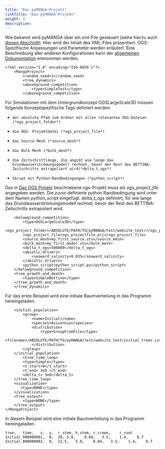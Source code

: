```yaml
---
title: "Das pyMANGA-Projekt"
linkTitle: "Das pyMANGA-Projekt"
weight: 4
description:
---
```


Wie bekannt wird pyMANGA über ein xml-File gesteuert (siehe hierzu auch <a href="/de/docs/steuerdatei/">diesen Abschnitt</a>).
Hier wird der Inhalt des XML-Files präsentiert.
OGS-Spezifische Anpassungen und Parameter werden erläutert.
Eine Beschreibung aller anderen Konfigurationen kann der <a href="https://jbathmann.github.io/pyMANGA/project_dox__MangaProject__MangaProject.html" target="_blank">allgemeinen Dokumentation</a> entnommen werden.

    <?xml version="1.0" encoding="ISO-8859-1"?>
        <MangaProject>
            <random_seed>1</random_seed>
            <tree_dynamics>
            <aboveground_competition>
                <type>SimpleTest</type>
            </aboveground_competition>

Für Simulationen mit dem Untergrundkonzept OGSLargeScale3D müssen folgende Konzeptspezifische Tags definiert werden:

-     der absolute Pfad zum Ordner mit allen relevanten OGS-Dateien (*ogs_project_folder*)
-     die OGS- Projektdatei (*ogs_project_file*)
-     das Source Mesh (*source_mesh*)
-     das Bulk Mesh (*bulk_mesh*)
-     die Zeitschrittlänge, die angibt wie lange das Grundwasserströmungsmodell rechnet, bevor der Rest des BETTINA-Zeitschritts extrapoliert wird(*delta_t_ogs*)
-     Skript mit Python-Randbedingungen (*python_script*)

Das in <a href="/de/docs/beispielmodell_ogs_bettina/ogs_projekt/">Das OGS Projekt</a> beschriebene ogs-Projekt muss als *ogs_project_file* angegeben werden.
Die zuvor definierte python Randbedingung wird unter dem Namen *python_script* eingefügt.
*delta_t_ogs* definiert, für wie lange das Grundwasserströmungsmodell rechnet, bevor der Rest des BETTINA-Zeitschritts extrapoliert wird.

        <belowground_competition>
            <type>OGSLargeScale3D</type>
            <ogs_project_folder>/ABSOLUTE/PATH/TO/pyMANGA/test/website_test/</ogs_project_folder>
            <ogs_project_file>ogs_projectfile.prj</ogs_project_file>
            <source_mesh>my_first_source.vtu</source_mesh>
            <bulk_mesh>my_first_model.vtu</bulk_mesh>
            <delta_t_ogs>500000</delta_t_ogs>
            <abiotic_drivers>
                <seaward_salinity>0.035</seaward_salinity>
            </abiotic_drivers>
            <python_script>python_script.py</python_script>
        </belowground_competition>
        <tree_growth_and_death>
            <type>SimpleBettina</type>
        </tree_growth_and_death>
        </tree_dynamics>
	   
Für das erste Beispiel wird eine initiale Baumverteilung in das Programm hereingeladen.

        <initial_population>
            <group>
                <name>Initial</name>
                <species>Avicennia</species>
                <distribution>
                    <type>GroupFromFile</type>
                    <filename>/ABSOLUTE/PATH/TO/pyMANGA/test/website_test/initial_trees.csv</filename>
                </distribution>
            </group>
        </initial_population>
            <tree_time_loop>
            <type>Simple</type>
            <t_start>0</t_start>
            <t_end> 3e9 </t_end>
            <delta_t> 3e6</delta_t>
        </tree_time_loop>
        <visualization>
           <type>NONE</type>
        </visualization>
        <tree_output>
            <type>NONE</type>
        </tree_output>
    </MangaProject>

In diesem Beispiel wird eine initiale Baumverteilung in das Programm hereingeladen.

    tree,	time,	x,	y,	r_stem,	h_stem,	r_crown,	r_root	
    Initial_000000001,	0,	20,	5.0,	0.04,	3.5,	1.4,	0.7
    Initial_000000002,	0,	22.5,	5.0,	0.04,	3.5,	1.4,	0.7
	
